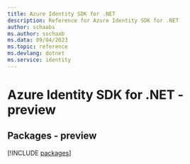 ```yaml
---
title: Azure Identity SDK for .NET
description: Reference for Azure Identity SDK for .NET
author: schaabs
ms.author: sschaab
ms.data: 09/04/2023
ms.topic: reference
ms.devlang: dotnet
ms.service: identity
---
```

# Azure Identity SDK for .NET - preview
## Packages - preview
[!INCLUDE [packages](identity-index.md)]